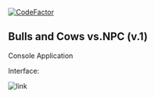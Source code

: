 [![CodeFactor](https://www.codefactor.io/repository/github/krasipeace/bulls-and-cows-vs-npc-basics-console-app/badge)](https://www.codefactor.io/repository/github/krasipeace/bulls-and-cows-vs-npc-basics-console-app)
<h2> Bulls and Cows vs.NPC (v.1) </h2>

Console Application

Interface:

![link](https://i.imgur.com/icy7TF7.jpg)
